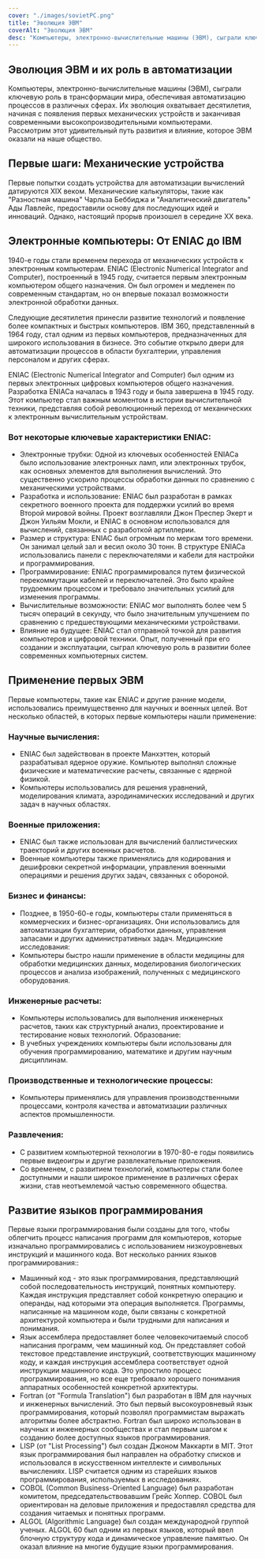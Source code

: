 ```yaml
---
cover: "./images/sovietPC.png"
title: "Эволюция ЭВМ"
coverAlt: "Эволюция ЭВМ"
desc: "Компьютеры, электронно-вычислительные машины (ЭВМ), сыграли ключевую роль в трансформации мира, обеспечивая автоматизацию процессов в различных сферах."
---
```


## Эволюция ЭВМ и их роль в автоматизации

Компьютеры, электронно-вычислительные машины (ЭВМ), сыграли ключевую роль в трансформации мира, обеспечивая автоматизацию процессов в различных сферах. Их эволюция охватывает десятилетия, начиная с появления первых механических устройств и заканчивая современными высокопроизводительными компьютерами. Рассмотрим этот удивительный путь развития и влияние, которое ЭВМ оказали на наше общество.

## Первые шаги: Механические устройства

Первые попытки создать устройства для автоматизации вычислений датируются XIX веком. Механические калькуляторы, такие как "Разностная машина" Чарльза Беббиджа и "Аналитический двигатель" Ады Лавлейс, предоставили основу для последующих идей и инноваций. Однако, настоящий прорыв произошел в середине XX века.

## Электронные компьютеры: От ENIAC до IBM

1940-е годы стали временем перехода от механических устройств к электронным компьютерам. ENIAC (Electronic Numerical Integrator and Computer), построенный в 1945 году, считается первым электронным компьютером общего назначения. Он был огромен и медленен по современным стандартам, но он впервые показал возможности электронной обработки данных.

Следующие десятилетия принесли развитие технологий и появление более компактных и быстрых компьютеров. IBM 360, представленный в 1964 году, стал одним из первых компьютеров, предназначенных для широкого использования в бизнесе. Это событие открыло двери для автоматизации процессов в области бухгалтерии, управления персоналом и других сферах.

ENIAC (Electronic Numerical Integrator and Computer) был одним из первых электронных цифровых компьютеров общего назначения. Разработка ENIACа началась в 1943 году и была завершена в 1945 году. Этот компьютер стал важным моментом в истории вычислительной техники, представляя собой революционный переход от механических к электронным вычислительным устройствам.

### Вот некоторые ключевые характеристики ENIAC:

- Электронные трубки: Одной из ключевых особенностей ENIACа было использование электронных ламп, или электронных трубок, как основных элементов для выполнения вычислений. Это существенно ускорило процессы обработки данных по сравнению с механическими устройствами.
- Разработка и использование: ENIAC был разработан в рамках секретного военного проекта для поддержки усилий во время Второй мировой войны. Проект возглавляли Джон Преспер Экерт и Джон Уильям Мокли, и ENIAC в основном использовался для вычислений, связанных с разработкой артиллерии.
- Размер и структура: ENIAC был огромным по меркам того времени. Он занимал целый зал и весил около 30 тонн. В структуре ENIACа использовались панели с переключателями и кабели для настройки и программирования.
- Программирование: ENIAC программировался путем физической перекоммутации кабелей и переключателей. Это было крайне трудоемким процессом и требовало значительных усилий для изменения программы.
- Вычислительные возможности: ENIAC мог выполнять более чем 5 тысяч операций в секунду, что было значительным улучшением по сравнению с предшествующими механическими устройствами.
- Влияние на будущее: ENIAC стал отправной точкой для развития компьютеров и цифровой техники. Опыт, полученный при его создании и эксплуатации, сыграл ключевую роль в развитии более современных компьютерных систем.

## Применение первых ЭВМ

Первые компьютеры, такие как ENIAC и другие ранние модели, использовались преимущественно для научных и военных целей. Вот несколько областей, в которых первые компьютеры нашли применение:

### Научные вычисления:

- ENIAC был задействован в проекте Манхэттен, который разрабатывал ядерное оружие. Компьютер выполнял сложные физические и математические расчеты, связанные с ядерной физикой.
- Компьютеры использовались для решения уравнений, моделирования климата, аэродинамических исследований и других задач в научных областях.

### Военные приложения:

- ENIAC был также использован для вычислений баллистических траекторий и других военных расчетов.
- Военные компьютеры также применялись для кодирования и дешифровки секретной информации, управления военными операциями и решения других задач, связанных с обороной.

### Бизнес и финансы:

- Позднее, в 1950-60-е годы, компьютеры стали применяться в коммерческих и бизнес-организациях. Они использовались для автоматизации бухгалтерии, обработки данных, управления запасами и других административных задач.
Медицинские исследования:
- Компьютеры быстро нашли применение в области медицины для обработки медицинских данных, моделирования биологических процессов и анализа изображений, полученных с медицинского оборудования.

### Инженерные расчеты:

- Компьютеры использовались для выполнения инженерных расчетов, таких как структурный анализ, проектирование и тестирование новых технологий.
  Образование:
- В учебных учреждениях компьютеры были использованы для обучения программированию, математике и другим научным дисциплинам.

### Производственные и технологические процессы:

- Компьютеры применялись для управления производственными процессами, контроля качества и автоматизации различных аспектов промышленности.

### Развлечения:

- С развитием компьютерной технологии в 1970-80-е годы появились первые видеоигры и другие развлекательные приложения.
- Со временем, с развитием технологий, компьютеры стали более доступными и нашли широкое применение в различных сферах жизни, став неотъемлемой частью современного общества.

## Развитие языков программирования

Первые языки программирования были созданы для того, чтобы облегчить процесс написания программ для компьютеров, которые изначально программировались с использованием низкоуровневых инструкций и машинного кода. Вот несколько ранних языков программирования::

- Машинный код - это язык программирования, представляющий собой последовательность инструкций, понятных компьютеру. Каждая инструкция представляет собой конкретную операцию и операнды, над которыми эта операция выполняется. Программы, написанные на машинном коде, были связаны с конкретной архитектурой компьютера и были трудными для написания и понимания.
- Язык ассемблера предоставляет более человекочитаемый способ написания программ, чем машинный код. Он представляет собой текстовое представление инструкций, соответствующих машинному коду, и каждая инструкция ассемблера соответствует одной инструкции машинного кода. Это упростило процесс программирования, но все еще требовало хорошего понимания аппаратных особенностей конкретной архитектуры.
- Fortran (от "Formula Translation") был разработан в IBM для научных и инженерных вычислений. Это был первый высокоуровневый язык программирования, который позволял программистам выражать алгоритмы более абстрактно. Fortran был широко использован в научных и инженерных сообществах и стал первым шагом к созданию более доступных языков программирования.
- LISP (от "List Processing") был создан Джоном Маккарти в MIT. Этот язык программирования был направлен на обработку списков и использовался в искусственном интеллекте и символьных вычислениях. LISP считается одним из старейших языков программирования, используемых в исследованиях.
- COBOL (Common Business-Oriented Language) был разработан комитетом, председательствовавшим Грейс Хоппер. COBOL был ориентирован на деловые приложения и предоставлял средства для создания читаемых и понятных программ.
- ALGOL (Algorithmic Language) был создан международной группой ученых. ALGOL 60 был одним из первых языков, который ввел блочную структуру кода и динамическое управление памятью. Он оказал влияние на многие будущие языки программирования.
